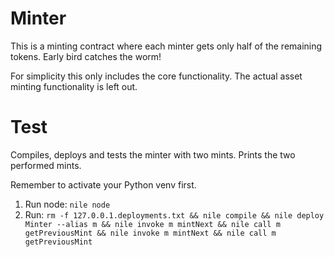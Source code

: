 # Minter

This is a minting contract where each minter gets only half of the remaining tokens. Early bird catches the worm!

For simplicity this only includes the core functionality. The actual asset minting functionality is left out.

# Test

Compiles, deploys and tests the minter with two mints. Prints the two performed mints.

Remember to activate your Python venv first.

1. Run node: `nile node`
1. Run: `rm -f 127.0.0.1.deployments.txt && nile compile && nile deploy Minter --alias m && nile invoke m mintNext && nile call m getPreviousMint && nile invoke m mintNext && nile call m getPreviousMint`
